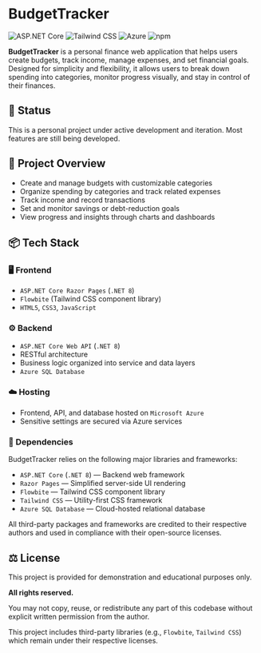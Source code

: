 # BudgetTracker 
![ASP.NET Core](https://img.shields.io/badge/ASP.NET_Core-5C2D91?style=for-the-badge&logo=aspdotnet&logoColor=white) ![Tailwind CSS](https://img.shields.io/badge/Tailwind_CSS-38B2AC?style=for-the-badge&logo=tailwind-css&logoColor=white) ![Azure](https://img.shields.io/badge/microsoft%20azure-0089D6?style=for-the-badge&logo=microsoft-azure&logoColor=white) ![npm](https://img.shields.io/badge/npm-8B7B47?style=for-the-badge&logo=npm&logoColor=white) 

**BudgetTracker** is a personal finance web application that helps users create budgets, track income, manage expenses, and set financial goals. Designed for simplicity and flexibility, it allows users to break down spending into categories, monitor progress visually, and stay in control of their finances.

## 🚧 Status
This is a personal project under active development and iteration. Most features are still being developed.

## 🧭 Project Overview

- Create and manage budgets with customizable categories
- Organize spending by categories and track related expenses
- Track income and record transactions
- Set and monitor savings or debt-reduction goals
- View progress and insights through charts and dashboards

## 📦 Tech Stack

### 🖥️ Frontend

- `ASP.NET Core Razor Pages` (`.NET 8`)
- `Flowbite` (Tailwind CSS component library)
- `HTML5`, `CSS3`, `JavaScript`

### ⚙️ Backend

- `ASP.NET Core Web API` (`.NET 8`)
- RESTful architecture
- Business logic organized into service and data layers
- `Azure SQL Database`

### ☁️ Hosting

- Frontend, API, and database hosted on `Microsoft Azure`
- Sensitive settings are secured via Azure services

### 🧱 Dependencies

BudgetTracker relies on the following major libraries and frameworks:

- `ASP.NET Core` (`.NET 8`) — Backend web framework
- `Razor Pages` — Simplified server-side UI rendering
- `Flowbite` — Tailwind CSS component library
- `Tailwind CSS` — Utility-first CSS framework
- `Azure SQL Database` — Cloud-hosted relational database

All third-party packages and frameworks are credited to their respective authors and used in compliance with their open-source licenses.

## ⚖️ License

This project is provided for demonstration and educational purposes only.

**All rights reserved.**

You may not copy, reuse, or redistribute any part of this codebase without explicit written permission from the author.

This project includes third-party libraries (e.g., `Flowbite`, `Tailwind CSS`) which remain under their respective licenses.
